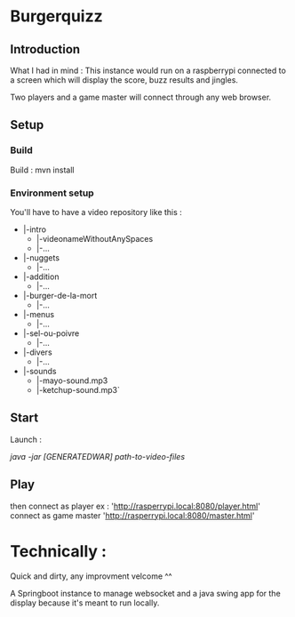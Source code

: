 

# Burgerquizz

## Introduction

What I had in mind : 
This instance would run on a raspberrypi connected to a screen which will display the score, buzz results and jingles.

Two players and a game master will connect through any web browser.

## Setup

### Build

Build : mvn install

### Environment setup

You'll have to have a video repository like this :

* |-intro
  * |-videonameWithoutAnySpaces
  * |-...
* |-nuggets
  * |-...
* |-addition
  * |-...
* |-burger-de-la-mort
  * |-...
* |-menus
  * |-...
* |-sel-ou-poivre
  * |-...
* |-divers
  * |-...
* |-sounds
  * |-mayo-sound.mp3
  * |-ketchup-sound.mp3`

## Start 

Launch :

_java -jar [GENERATEDWAR] path-to-video-files_


## Play

then connect as player ex : 'http://rasperrypi.local:8080/player.html'
connect as game master 'http://rasperrypi.local:8080/master.html'

# Technically :

Quick and dirty, any improvment velcome ^^

A Springboot instance to manage websocket and a java swing app for the display because it's meant to run locally.

